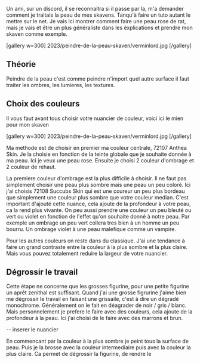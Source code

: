 Un ami, sur un discord, il se reconnaitra si il passe par la, m'a demander comment je traitais la peau de mes skavens. Tanqu'à faire un tuto autant le mettre sur le net. Je vais ici montrer comment faire une peau rose de rat, mais je vais et être un plus généraliste dans les éxplications et prendre mon skaven comme exemple.

[gallery w=300]
2023/peindre-de-la-peau-skaven/verminlord.jpg
[/gallery]
## Théorie
Peindre de la peau c'est comme peindre n'import quel autre surface il faut traiter les ombres, les lumieres, les textures.

## Choix des couleurs
Il vous faut avant tous choisir votre nuancier de couleur, voici ici le mien pour mon skaven

[gallery w=300]
2023/peindre-de-la-peau-skaven/verminlord.jpg
[/gallery]

Ma methode est de choisir en premier ma couleur centrale, 72107 Anthea Skin. Je la choisie en fonction de la teinte globale que je souhaite donnée à ma peau. Ici je veux une peau rose. Ensuite je choisi 2 couleur d'ombrage et 2 couleur de rehaut.

La premiere couleur d'ombrage est la plus difficile à choisir. Il ne faut pas simplement choisir une peau plus sombre mais une peau un peu coloré. Ici j'ai choisis 72108	Succubs Skin qui est une coureur un peu plus bordeau que simplement une couleur plus sombre que votre couleur median. C'est important d'ajouté cette nuance, cela ajoute de la profondeur à votre peau, ca la rend plus vivante. On peu aussi prendre une couleur un peu bleuté ou vert ou violet en fonction de l'effet qu'on souhaite donné à notre peau.
Par exemple un ombrage un peu vert collera tres bien à un homme un peu bourru. Un ombrage violet à une peau malefique comme un vampire.

Pour les autres couleurs on reste dans du classique. J'ai une tendance à faire un grand contraste entre la couleur à la plus sombre et la plus claire. Mais vous pouvez totalement reduire la largeur de votre nuancier.

## Dégrossir le travail
Cette étape ne concerne que les grosses figurine, pour une petite figurine un aprêt zenithal est suffisant. Quand j'ai une grosse figrurine j'aime bien me dégrossir le travail en faisant une grissaile, c'est à dire un dégradé monochrome. Généralement on le fait en déagrader de noir / gris / blanc. Mais personnelement je prefere le faire avec des couleurs, cela ajoute de la profondeur à la peau. Ici j'ai choisi de le faire avec des marrons et brun.

-- inserer le nuancier

En commencant par la couleur à la plus sombre je peint tous la surface de peau. Puis je la brosse avec la couleur intermediaire puis avec la couleur la plus claire. Ca permet de dégrossir la figurine, de rendre le
